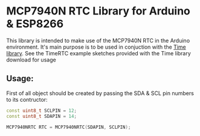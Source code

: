 # MCP7940N RTC Library for Arduino & ESP8266

This library is intended to make use of the MCP7940N RTC in the Arduino environment. 
It's main purpose is to be used in conjuction with the [Time library](https://github.com/PaulStoffregen/Time). See the TimeRTC example sketches provided with the Time library download for usage

## Usage:
First of all object should be created by passing the SDA & SCL pin numbers to its contructor:
```cpp
const uint8_t SCLPIN = 12;
const uint8_t SDAPIN = 14;

MCP7940NRTC RTC = MCP7940NRTC(SDAPIN, SCLPIN);
```

